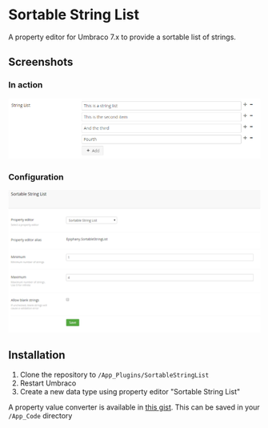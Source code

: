 # Sortable String List

A property editor for Umbraco 7.x to provide a sortable list of strings. 

## Screenshots
### In action
![example](example.png)

### Configuration
![config options](options.png)

## Installation

1. Clone the repository to `/App_Plugins/SortableStringList`
2. Restart Umbraco
3. Create a new data type using property editor "Sortable String List"

A property value converter is available in [this gist](https://gist.github.com/ryanlewis/9eb27975d690b5f12e6c). This can be saved in your `/App_Code` directory